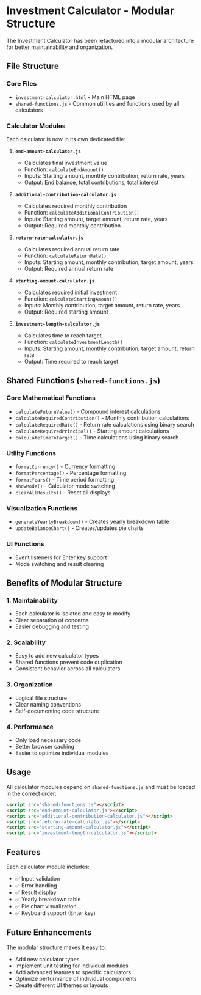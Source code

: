 # Investment Calculator - Modular Structure

The Investment Calculator has been refactored into a modular architecture for better maintainability and organization.

## File Structure

### Core Files

- `investment-calculator.html` - Main HTML page
- `shared-functions.js` - Common utilities and functions used by all calculators

### Calculator Modules
Each calculator is now in its own dedicated file:

1. **`end-amount-calculator.js`**
   - Calculates final investment value
   - Function: `calculateEndAmount()`
   - Inputs: Starting amount, monthly contribution, return rate, years
   - Output: End balance, total contributions, total interest

2. **`additional-contribution-calculator.js`**
   - Calculates required monthly contribution
   - Function: `calculateAdditionalContribution()`
   - Inputs: Starting amount, target amount, return rate, years
   - Output: Required monthly contribution

3. **`return-rate-calculator.js`**
   - Calculates required annual return rate
   - Function: `calculateReturnRate()`
   - Inputs: Starting amount, monthly contribution, target amount, years
   - Output: Required annual return rate

4. **`starting-amount-calculator.js`**
   - Calculates required initial investment
   - Function: `calculateStartingAmount()`
   - Inputs: Monthly contribution, target amount, return rate, years
   - Output: Required starting amount

5. **`investment-length-calculator.js`**
   - Calculates time to reach target
   - Function: `calculateInvestmentLength()`
   - Inputs: Starting amount, monthly contribution, target amount, return rate
   - Output: Time required to reach target

## Shared Functions (`shared-functions.js`)

### Core Mathematical Functions

- `calculateFutureValue()` - Compound interest calculations
- `calculateRequiredContribution()` - Monthly contribution calculations
- `calculateRequiredRate()` - Return rate calculations using binary search
- `calculateRequiredPrincipal()` - Starting amount calculations
- `calculateTimeToTarget()` - Time calculations using binary search

### Utility Functions

- `formatCurrency()` - Currency formatting
- `formatPercentage()` - Percentage formatting
- `formatYears()` - Time period formatting
- `showMode()` - Calculator mode switching
- `clearAllResults()` - Reset all displays

### Visualization Functions

- `generateYearlyBreakdown()` - Creates yearly breakdown table
- `updateBalanceChart()` - Creates/updates pie charts

### UI Functions

- Event listeners for Enter key support
- Mode switching and result clearing

## Benefits of Modular Structure

### 1. **Maintainability**
- Each calculator is isolated and easy to modify
- Clear separation of concerns
- Easier debugging and testing

### 2. **Scalability**
- Easy to add new calculator types
- Shared functions prevent code duplication
- Consistent behavior across all calculators

### 3. **Organization**
- Logical file structure
- Clear naming conventions
- Self-documenting code structure

### 4. **Performance**
- Only load necessary code
- Better browser caching
- Easier to optimize individual modules

## Usage

All calculator modules depend on `shared-functions.js` and must be loaded in the correct order:

```html
<script src="shared-functions.js"></script>
<script src="end-amount-calculator.js"></script>
<script src="additional-contribution-calculator.js"></script>
<script src="return-rate-calculator.js"></script>
<script src="starting-amount-calculator.js"></script>
<script src="investment-length-calculator.js"></script>
```

## Features

Each calculator module includes:

- ✅ Input validation
- ✅ Error handling
- ✅ Result display
- ✅ Yearly breakdown table
- ✅ Pie chart visualization
- ✅ Keyboard support (Enter key)

## Future Enhancements

The modular structure makes it easy to:

- Add new calculator types
- Implement unit testing for individual modules
- Add advanced features to specific calculators
- Optimize performance of individual components
- Create different UI themes or layouts 